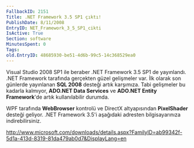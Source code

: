 ```yaml
---
FallbackID: 2151
Title: .NET Framework 3.5 SP1 çıktı!
PublishDate: 8/11/2008
EntryID: NET_Framework_3_5_SP1_cikti
IsActive: True
Section: software
MinutesSpent: 0
Tags: 
old.EntryID: 48685930-be51-4d6b-99c5-14c368529ea0
---
```

Visual Studio 2008 SP1 ile beraber .NET Framework 3.5 SP1 de yayınlandı.
.NET Framework tarafında gerçekten güzel gelişmeler var. İlk olarak son
günlerde yayınlanan **SQL 2008** desteği artık karşımıza. Tabi
gelişmeler bu kadarla kalmıyor, **ADO.NET Data Services** ve **ADO.NET
Entity Framework**'de artık kullanılabilir durumda.

WPF tarafında **WebBrowser** kontrolü ve DirectX altyapısından
**PixelShader** desteği geliyor. .NET Framework 3.5'i aşağıdaki adresten
bilgisayarınıza indirebilirsiniz.

<http://www.microsoft.com/downloads/details.aspx?FamilyID=ab99342f-5d1a-413d-8319-81da479ab0d7&DisplayLang=en>


